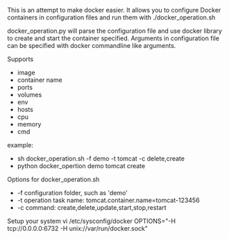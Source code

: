 This is an attempt to make docker easier.
It allows you to configure Docker containers in configuration files and run them with ./docker_operation.sh

docker_operation.py will parse the configuration file and use docker library to create and start the container specified. Arguments in configuration file can be specified with docker commandline like arguments.

Supports
- image
- container name
- ports
- volumes
- env
- hosts
- cpu
- memory
- cmd

example:
- sh docker_operation.sh -f demo -t tomcat -c delete,create
- python docker_opertion demo tomcat create

Options for docker_operation.sh
- -f configuration folder, such as 'demo'
- -t operation task name: tomcat.container.name=tomcat-123456
- -c command: create,delete,update,start,stop,restart

Setup your system
  vi /etc/sysconfig/docker
  OPTIONS="-H tcp://0.0.0.0:6732 -H unix://var/run/docker.sock"
